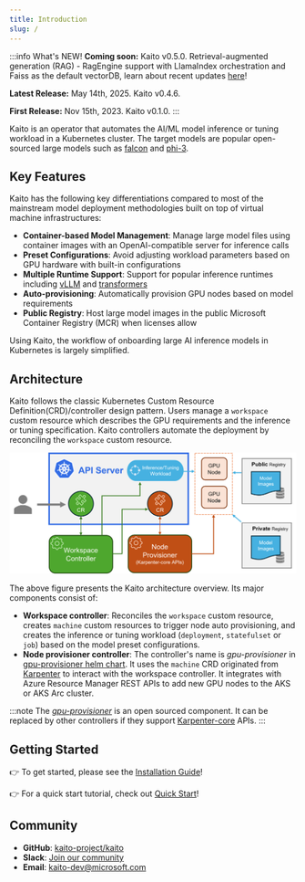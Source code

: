 ```yaml
---
title: Introduction
slug: /
---
```


:::info What's NEW!
**Coming soon:** Kaito v0.5.0. Retrieval-augmented generation (RAG) - RagEngine support with LlamaIndex orchestration and Faiss as the default vectorDB, learn about recent updates [here](https://github.com/kaito-project/kaito/issues/734)!

**Latest Release:** May 14th, 2025. Kaito v0.4.6.

**First Release:** Nov 15th, 2023. Kaito v0.1.0.
:::

Kaito is an operator that automates the AI/ML model inference or tuning workload in a Kubernetes cluster.
The target models are popular open-sourced large models such as [falcon](https://huggingface.co/tiiuae) and [phi-3](https://huggingface.co/docs/transformers/main/en/model_doc/phi3).

## Key Features

Kaito has the following key differentiations compared to most of the mainstream model deployment methodologies built on top of virtual machine infrastructures:

- **Container-based Model Management**: Manage large model files using container images with an OpenAI-compatible server for inference calls
- **Preset Configurations**: Avoid adjusting workload parameters based on GPU hardware with built-in configurations
- **Multiple Runtime Support**: Support for popular inference runtimes including [vLLM](https://github.com/vllm-project/vllm) and [transformers](https://github.com/huggingface/transformers)
- **Auto-provisioning**: Automatically provision GPU nodes based on model requirements
- **Public Registry**: Host large model images in the public Microsoft Container Registry (MCR) when licenses allow

Using Kaito, the workflow of onboarding large AI inference models in Kubernetes is largely simplified.

## Architecture

Kaito follows the classic Kubernetes Custom Resource Definition(CRD)/controller design pattern. Users manage a `workspace` custom resource which describes the GPU requirements and the inference or tuning specification. Kaito controllers automate the deployment by reconciling the `workspace` custom resource.

![Kaito architecture](../static/img/arch.png)

The above figure presents the Kaito architecture overview. Its major components consist of:

- **Workspace controller**: Reconciles the `workspace` custom resource, creates `machine` custom resources to trigger node auto provisioning, and creates the inference or tuning workload (`deployment`, `statefulset` or `job`) based on the model preset configurations.
- **Node provisioner controller**: The controller's name is *gpu-provisioner* in [gpu-provisioner helm chart](https://github.com/Azure/gpu-provisioner/tree/main/charts/gpu-provisioner). It uses the `machine` CRD originated from [Karpenter](https://sigs.k8s.io/karpenter) to interact with the workspace controller. It integrates with Azure Resource Manager REST APIs to add new GPU nodes to the AKS or AKS Arc cluster.

:::note
The [*gpu-provisioner*](https://github.com/Azure/gpu-provisioner) is an open sourced component. It can be replaced by other controllers if they support [Karpenter-core](https://sigs.k8s.io/karpenter) APIs.
:::

## Getting Started

👉 To get started, please see the [Installation Guide](installation)!

👉 For a quick start tutorial, check out [Quick Start](quick-start)!

## Community

- **GitHub**: [kaito-project/kaito](https://github.com/kaito-project/kaito)
- **Slack**: [Join our community](https://join.slack.com/t/kaito-z6a6575/shared_invite/zt-2wm17rttz-t4E6_rMIuY03DwBHaJq1sg)
- **Email**: [kaito-dev@microsoft.com](mailto:kaito-dev@microsoft.com)
